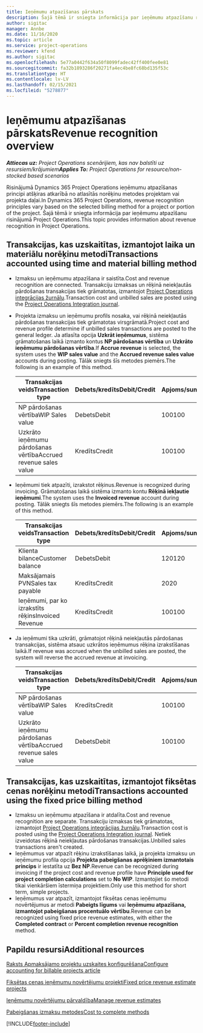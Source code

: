 ```yaml
---
title: Ieņēmumu atpazīšanas pārskats
description: Šajā tēmā ir sniegta informācija par ieņēmumu atpazīšanu risinājumā Project Operations.
author: sigitac
manager: Annbe
ms.date: 11/16/2020
ms.topic: article
ms.service: project-operations
ms.reviewer: kfend
ms.author: sigitac
ms.openlocfilehash: 5e77a0442f634a50f8099fadec42ff400fee0e81
ms.sourcegitcommit: fa32b1893286f20271fa4ec4be8fc68bd135f53c
ms.translationtype: HT
ms.contentlocale: lv-LV
ms.lasthandoff: 02/15/2021
ms.locfileid: "5278877"
---
```

# <a name="revenue-recognition-overview"></a><span data-ttu-id="99069-103">Ieņēmumu atpazīšanas pārskats</span><span class="sxs-lookup"><span data-stu-id="99069-103">Revenue recognition overview</span></span>

<span data-ttu-id="99069-104">_**Attiecas uz:** Project Operations scenārijiem, kas nav balstīti uz resursiem/krājumiem_</span><span class="sxs-lookup"><span data-stu-id="99069-104">_**Applies To:** Project Operations for resource/non-stocked based scenarios_</span></span>

<span data-ttu-id="99069-105">Risinājumā Dynamics 365 Project Operations ieņēmumu atpazīšanas principi atšķiras atkarībā no atlasītās norēķinu metodes projektam vai projekta daļai.</span><span class="sxs-lookup"><span data-stu-id="99069-105">In Dynamics 365 Project Operations, revenue recognition principles vary based on the selected billing method for a project or portion of the project.</span></span> <span data-ttu-id="99069-106">Šajā tēmā ir sniegta informācija par ieņēmumu atpazīšanu risinājumā Project Operations.</span><span class="sxs-lookup"><span data-stu-id="99069-106">This topic provides information about revenue recognition in Project Operations.</span></span>

## <a name="transactions-accounted-using-time-and-material-billing-method"></a><span data-ttu-id="99069-107">Transakcijas, kas uzskaitītas, izmantojot laika un materiālu norēķinu metodi</span><span class="sxs-lookup"><span data-stu-id="99069-107">Transactions accounted using time and material billing method</span></span>

- <span data-ttu-id="99069-108">Izmaksu un ieņēmumu atpazīšana ir saistīta.</span><span class="sxs-lookup"><span data-stu-id="99069-108">Cost and revenue recognition are connected.</span></span> <span data-ttu-id="99069-109">Transakciju izmaksas un rēķinā neiekļautās pārdošanas transakcijas tiek grāmatotas, izmantojot [Project Operations integrācijas žurnālu](../project-accounting/project-operations-integration-journal.md).</span><span class="sxs-lookup"><span data-stu-id="99069-109">Transaction cost and unbilled sales are posted using the [Project Operations Integration journal](../project-accounting/project-operations-integration-journal.md).</span></span>
- <span data-ttu-id="99069-110">Projekta izmaksu un ieņēmumu profils nosaka, vai rēķinā neiekļautās pārdošanas transakcijas tiek grāmatotas virsgrāmatā.</span><span class="sxs-lookup"><span data-stu-id="99069-110">Project cost and revenue profile determine if unbilled sales transactions are posted to the general ledger.</span></span> <span data-ttu-id="99069-111">Ja atlasīta opcija **Uzkrāt ieņēmumus**, sistēma grāmatošanas laikā izmanto kontus **NP pārdošanas vērtība** un **Uzkrāto ieņēmumu pārdošanas vērtība**.</span><span class="sxs-lookup"><span data-stu-id="99069-111">If **Accrue revenue** is selected, the system uses the **WIP sales value** and the **Accrued revenue sales value** accounts during posting.</span></span> <span data-ttu-id="99069-112">Tālāk sniegts šīs metodes piemērs.</span><span class="sxs-lookup"><span data-stu-id="99069-112">The following is an example of this method.</span></span>  

  | <span data-ttu-id="99069-113">Transakcijas veids</span><span class="sxs-lookup"><span data-stu-id="99069-113">Transaction type</span></span> | <span data-ttu-id="99069-114">Debets/kredīts</span><span class="sxs-lookup"><span data-stu-id="99069-114">Debit/Credit</span></span> | <span data-ttu-id="99069-115">Apjoms/summa</span><span class="sxs-lookup"><span data-stu-id="99069-115">Amount</span></span> |
  | --- | --- | --- |
  | <span data-ttu-id="99069-116">NP pārdošanas vērtība</span><span class="sxs-lookup"><span data-stu-id="99069-116">WIP Sales value</span></span> | <span data-ttu-id="99069-117">Debets</span><span class="sxs-lookup"><span data-stu-id="99069-117">Debit</span></span> | <span data-ttu-id="99069-118">100</span><span class="sxs-lookup"><span data-stu-id="99069-118">100</span></span> |
  | <span data-ttu-id="99069-119">Uzkrāto ieņēmumu pārdošanas vērtība</span><span class="sxs-lookup"><span data-stu-id="99069-119">Accrued revenue sales value</span></span> | <span data-ttu-id="99069-120">Kredīts</span><span class="sxs-lookup"><span data-stu-id="99069-120">Credit</span></span> | <span data-ttu-id="99069-121">100</span><span class="sxs-lookup"><span data-stu-id="99069-121">100</span></span> |

- <span data-ttu-id="99069-122">Ieņēmumi tiek atpazīti, izrakstot rēķinus.</span><span class="sxs-lookup"><span data-stu-id="99069-122">Revenue is recognized during invoicing.</span></span> <span data-ttu-id="99069-123">Grāmatošanas laikā sistēma izmanto kontu **Rēķinā iekļautie ieņēmumi**.</span><span class="sxs-lookup"><span data-stu-id="99069-123">The system uses the **Invoiced revenue** account during posting.</span></span> <span data-ttu-id="99069-124">Tālāk sniegts šīs metodes piemērs.</span><span class="sxs-lookup"><span data-stu-id="99069-124">The following is an example of this method.</span></span>  

  | <span data-ttu-id="99069-125">Transakcijas veids</span><span class="sxs-lookup"><span data-stu-id="99069-125">Transaction type</span></span> | <span data-ttu-id="99069-126">Debets/kredīts</span><span class="sxs-lookup"><span data-stu-id="99069-126">Debit/Credit</span></span> | <span data-ttu-id="99069-127">Apjoms/summa</span><span class="sxs-lookup"><span data-stu-id="99069-127">Amount</span></span> |
  | --- | --- | --- |
  | <span data-ttu-id="99069-128">Klienta bilance</span><span class="sxs-lookup"><span data-stu-id="99069-128">Customer balance</span></span> | <span data-ttu-id="99069-129">Debets</span><span class="sxs-lookup"><span data-stu-id="99069-129">Debit</span></span> | <span data-ttu-id="99069-130">120</span><span class="sxs-lookup"><span data-stu-id="99069-130">120</span></span> |
  | <span data-ttu-id="99069-131">Maksājamais PVN</span><span class="sxs-lookup"><span data-stu-id="99069-131">Sales tax payable</span></span> | <span data-ttu-id="99069-132">Kredīts</span><span class="sxs-lookup"><span data-stu-id="99069-132">Credit</span></span> | <span data-ttu-id="99069-133">20</span><span class="sxs-lookup"><span data-stu-id="99069-133">20</span></span> |
  | <span data-ttu-id="99069-134">Ieņēmumi, par ko izrakstīts rēķins</span><span class="sxs-lookup"><span data-stu-id="99069-134">Invoiced Revenue</span></span> | <span data-ttu-id="99069-135">Kredīts</span><span class="sxs-lookup"><span data-stu-id="99069-135">Credit</span></span> | <span data-ttu-id="99069-136">100</span><span class="sxs-lookup"><span data-stu-id="99069-136">100</span></span> |

- <span data-ttu-id="99069-137">Ja ieņēmumi tika uzkrāti, grāmatojot rēķinā neiekļautās pārdošanas transakcijas, sistēma atsauc uzkrātos ieņēmumus rēķina izrakstīšanas laikā.</span><span class="sxs-lookup"><span data-stu-id="99069-137">If revenue was accrued when the unbilled sales are posted, the system will reverse the accrued revenue at invoicing.</span></span>

  | <span data-ttu-id="99069-138">Transakcijas veids</span><span class="sxs-lookup"><span data-stu-id="99069-138">Transaction type</span></span> | <span data-ttu-id="99069-139">Debets/kredīts</span><span class="sxs-lookup"><span data-stu-id="99069-139">Debit/Credit</span></span> | <span data-ttu-id="99069-140">Apjoms/summa</span><span class="sxs-lookup"><span data-stu-id="99069-140">Amount</span></span> |
  | --- | --- | --- |
  | <span data-ttu-id="99069-141">NP pārdošanas vērtība</span><span class="sxs-lookup"><span data-stu-id="99069-141">WIP Sales value</span></span> | <span data-ttu-id="99069-142">Kredīts</span><span class="sxs-lookup"><span data-stu-id="99069-142">Credit</span></span> | <span data-ttu-id="99069-143">100</span><span class="sxs-lookup"><span data-stu-id="99069-143">100</span></span> |
  | <span data-ttu-id="99069-144">Uzkrāto ieņēmumu pārdošanas vērtība</span><span class="sxs-lookup"><span data-stu-id="99069-144">Accrued revenue sales value</span></span> | <span data-ttu-id="99069-145">Debets</span><span class="sxs-lookup"><span data-stu-id="99069-145">Debit</span></span> | <span data-ttu-id="99069-146">100</span><span class="sxs-lookup"><span data-stu-id="99069-146">100</span></span> |

## <a name="transactions-accounted-using-the-fixed-price-billing-method"></a><span data-ttu-id="99069-147">Transakcijas, kas uzskaitītas, izmantojot fiksētas cenas norēķinu metodi</span><span class="sxs-lookup"><span data-stu-id="99069-147">Transactions accounted using the fixed price billing method</span></span>

- <span data-ttu-id="99069-148">Izmaksu un ieņēmumu atpazīšana ir atdalīta.</span><span class="sxs-lookup"><span data-stu-id="99069-148">Cost and revenue recognition are separate.</span></span> <span data-ttu-id="99069-149">Transakciju izmaksas tiek grāmatotas, izmantojot [Project Operations integrācijas žurnālu](../project-accounting/project-operations-integration-journal.md).</span><span class="sxs-lookup"><span data-stu-id="99069-149">Transaction cost is posted using the [Project Operations Integration journal](../project-accounting/project-operations-integration-journal.md).</span></span> <span data-ttu-id="99069-150">Netiek izveidotas rēķinā neiekļautas pārdošanas transakcijas.</span><span class="sxs-lookup"><span data-stu-id="99069-150">Unbilled sales transactions aren't created.</span></span>
- <span data-ttu-id="99069-151">Ieņēmumus var atpazīt rēķinu izrakstīšanas laikā, ja projekta izmaksu un ieņēmumu profila opcija **Projekta pabeigšanas aprēķiniem izmantotais princips** ir iestatīta uz **Bez NP**.</span><span class="sxs-lookup"><span data-stu-id="99069-151">Revenue can be recognized during invoicing if the project cost and revenue profile have **Principle used for project completion calculations** set to **No WIP**.</span></span> <span data-ttu-id="99069-152">Izmantojiet šo metodi tikai vienkāršiem īstermiņa projektiem.</span><span class="sxs-lookup"><span data-stu-id="99069-152">Only use this method for short term, simple projects.</span></span>
- <span data-ttu-id="99069-153">Ieņēmumus var atpazīt, izmantojot fiksētas cenas ieņēmumu novērtējumus ar metodi **Pabeigts līgums** vai **Ieņēmumu atpazīšana, izmantojot pabeigšanas procentuālo vērtību**.</span><span class="sxs-lookup"><span data-stu-id="99069-153">Revenue can be recognized using fixed price revenue estimates, with either the **Completed contract** or **Percent completion revenue recognition** method.</span></span>

## <a name="additional-resources"></a><span data-ttu-id="99069-154">Papildu resursi</span><span class="sxs-lookup"><span data-stu-id="99069-154">Additional resources</span></span>
[<span data-ttu-id="99069-155">Raksts Apmaksājamo projektu uzskaites konfigurēšana</span><span class="sxs-lookup"><span data-stu-id="99069-155">Configure accounting for billable projects article</span></span>](../project-accounting/configure-accounting-billable-projects.md)

[<span data-ttu-id="99069-156">Fiksētas cenas ieņēmumu novērtējumu projekti</span><span class="sxs-lookup"><span data-stu-id="99069-156">Fixed price revenue estimate projects</span></span>](rev-rec-percentage-completion-method.md)

[<span data-ttu-id="99069-157">Ieņēmumu novērtējumu pārvaldība</span><span class="sxs-lookup"><span data-stu-id="99069-157">Manage revenue estimates</span></span>](rev-rec-completed-contract-method.md)

[<span data-ttu-id="99069-158">Pabeigšanas izmaksu metodes</span><span class="sxs-lookup"><span data-stu-id="99069-158">Cost to complete methods</span></span>](cost-complete-methods.md)


[!INCLUDE[footer-include](../includes/footer-banner.md)]